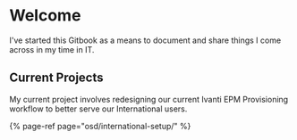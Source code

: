 # Welcome

I've started this Gitbook as a means to document and share things I come across in my time in IT. 

## Current Projects

My current project involves redesigning our current Ivanti EPM Provisioning workflow to better serve our International users. 

{% page-ref page="osd/international-setup/" %}

